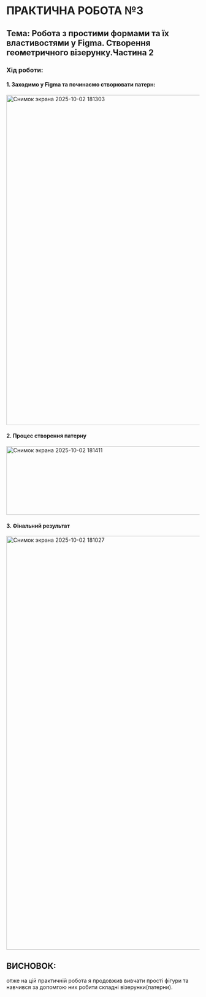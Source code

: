 # **ПРАКТИЧНА РОБОТА №3**

## **Тема: Робота з простими формами та їх властивостями у Figma. Створення геометричного візерунку.Частина 2**

### Хід роботи:

#### **1. Заходимо у Figma та починаємо створювати патерн:**
<img width="1010" height="861" alt="Снимок экрана 2025-10-02 181303" src="https://github.com/user-attachments/assets/89beeaa7-758e-4b1b-af87-04b0eba982a3" />

#### **2. Процес створення патерну**
<img width="673" height="179" alt="Снимок экрана 2025-10-02 181411" src="https://github.com/user-attachments/assets/6ef9b3c6-12e5-4878-b74d-ccbc48e45869" />

#### **3. Фінальний результат**
<img width="1919" height="1079" alt="Снимок экрана 2025-10-02 181027" src="https://github.com/user-attachments/assets/3eaa173e-4ba2-46b6-9730-77b6977c183f" />

## **ВИСНОВОК:**
отже на цій практичній робота я продовжив вивчати прості фігури та навчився за допомгою них робити складні візерунки(патерни).
